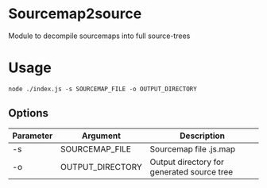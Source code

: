 # Sourcemap2source
Module to decompile sourcemaps into full source-trees

# Usage
```node ./index.js -s SOURCEMAP_FILE -o OUTPUT_DIRECTORY```

## Options
| Parameter | Argument | Description |
| --- | --- | --- |
| -s | SOURCEMAP_FILE | Sourcemap file .js.map |
| -o | OUTPUT_DIRECTORY | Output directory for generated source tree |


